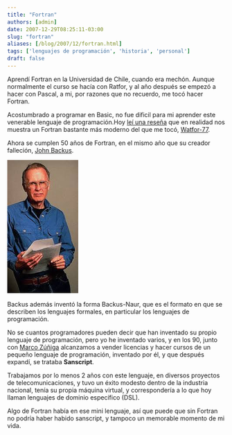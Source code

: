 ```yaml
---
title: "Fortran"
authors: [admin]
date: 2007-12-29T08:25:11-03:00
slug: "fortran"
aliases: [/blog/2007/12/fortran.html]
tags: ['lenguajes de programación', 'historia', 'personal']
draft: false
---
```

Aprendí Fortran en la Universidad de Chile, cuando era mechón. Aunque
normalmente el curso se hacía con Ratfor, y al año después se empezó a
hacer con Pascal, a mi, por razones que no recuerdo, me tocó hacer
Fortran.

Acostumbrado a programar en Basic, no fue dificil para mi aprender este
venerable lenguaje de programación.Hoy [leí una
reseña](http://linuxandcomputerscience.blogspot.com/2007/12/50-aos-con-fortran.html)
que en realidad nos muestra un Fortran bastante más moderno del que me
tocó, [Watfor-77](http://csg.uwaterloo.ca/sdtp/watfor.html).

Ahora se cumplen 50 años de Fortran, en el mismo año que su creador
falleción, [John Backus](http://en.wikipedia.org/wiki/John_Backus).

![John\_Backus.jpg](john_backus.jpeg)

Backus además inventó la forma Backus-Naur, que es el formato en que se
describen los lenguajes formales, en particular los lenguajes de
programación.

No se cuantos programadores pueden decir que han inventado su propio
lenguaje de programación, pero yo he inventado varios, y en los 90,
junto con [Marco Zúñiga](http://blog.maz.cl/) alcanzamos a vender
licencias y hacer cursos de un pequeño lenguaje de programación,
inventado por él, y que después expandí, se trataba **Sanscript**.

Trabajamos por lo menos 2 años con este lenguaje, en diversos proyectos
de telecomunicaciones, y tuvo un éxito modesto dentro de la industria
nacional, tenía su propia máquina virtual, y correspondería a lo que hoy
llaman lenguajes de dominio específico (DSL).

Algo de Fortran había en ese mini lenguaje, así que puede que sin
Fortran no podría haber habido sanscript, y tampoco un memorable momento
de mi vida.

